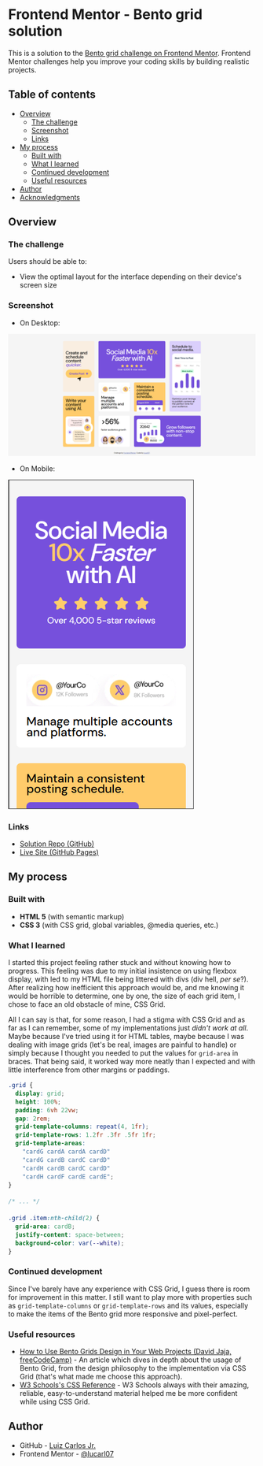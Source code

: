 # Frontend Mentor - Bento grid solution

This is a solution to the [Bento grid challenge on Frontend Mentor](https://www.frontendmentor.io/challenges/bento-grid-RMydElrlOj). Frontend Mentor challenges help you improve your coding skills by building realistic projects. 

## Table of contents

- [Overview](#overview)
  - [The challenge](#the-challenge)
  - [Screenshot](#screenshot)
  - [Links](#links)
- [My process](#my-process)
  - [Built with](#built-with)
  - [What I learned](#what-i-learned)
  - [Continued development](#continued-development)
  - [Useful resources](#useful-resources)
- [Author](#author)
- [Acknowledgments](#acknowledgments)

## Overview

### The challenge

Users should be able to:

- View the optimal layout for the interface depending on their device's screen size

### Screenshot

- On Desktop:

![Screenshot on desktop resolution](./screenshots/desktop.png)

- On Mobile:

![Screenshot on mobile resolution](./screenshots/mobile.png)

### Links

- [Solution Repo (GitHub)](https://github.com/lucarl07/bento-grid)
- [Live Site (GitHub Pages)](https://lucarl07.github.io/bento-grid/)

## My process

### Built with

- **HTML 5** (with semantic markup)
- **CSS 3** (with CSS grid, global variables, @media queries, etc.)

### What I learned

I started this project feeling rather stuck and without knowing how to progress. This feeling was due to my initial insistence on using flexbox display, with led to my HTML file being littered with divs (div hell, *per se*?). After realizing how inefficient this approach would be, and me knowing it would be horrible to determine, one by one, the size of each grid item, I chose to face an old obstacle of mine, CSS Grid.

All I can say is that, for some reason, I had a stigma with CSS Grid and as far as I can remember, some of my implementations just *didn't work at all*. Maybe because I've tried using it for HTML tables, maybe because I was dealing with image grids (let's be real, images are painful to handle) or simply because I thought you needed to put the values for `grid-area` in braces. That being said, it worked way more neatly than I expected and with little interference from other margins or paddings.

```css
.grid {
  display: grid;
  height: 100%;
  padding: 6vh 22vw;
  gap: 2rem;
  grid-template-columns: repeat(4, 1fr);
  grid-template-rows: 1.2fr .3fr .5fr 1fr;
  grid-template-areas: 
    "cardG cardA cardA cardD"
    "cardG cardB cardC cardD"
    "cardH cardB cardC cardD"
    "cardH cardF cardE cardE";
}

/* ... */

.grid .item:nth-child(2) {
  grid-area: cardB;
  justify-content: space-between;
  background-color: var(--white);
}
```

### Continued development

Since I've barely have any experience with CSS Grid, I guess there is room for improvement in this matter. I still want to play more with properties such as `grid-template-columns` or `grid-template-rows` and its values, especially to make the items of the Bento grid more responsive and pixel-perfect.

### Useful resources

- [How to Use Bento Grids Design in Your Web Projects (David Jaja, freeCodeCamp)](https://www.freecodecamp.org/news/bento-grids-in-web-design/) - An article which dives in depth about the usage of Bento Grid, from the design philosophy to the implementation via CSS Grid (that's what made me choose this approach).
- [W3 Schools's CSS Reference](https://www.w3schools.com/cssref/index.php) - W3 Schools always with their amazing, reliable, easy-to-understand material helped me be more confident while using CSS Grid.

## Author

- GitHub - [Luiz Carlos Jr.](https://github.com/lucarl07)
- Frontend Mentor - [@lucarl07](https://www.frontendmentor.io/profile/lucarl07)
